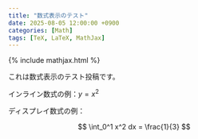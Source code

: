 ```yaml
---
title: "数式表示のテスト"
date: 2025-08-05 12:00:00 +0900
categories: [Math]
tags: [TeX, LaTeX, MathJax]
---
```


{% include mathjax.html %}

これは数式表示のテスト投稿です。

インライン数式の例：$y = x^2$

ディスプレイ数式の例：

$$
\int_0^1 x^2 dx = \frac{1}{3}
$$
